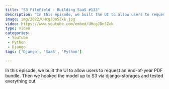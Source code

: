 ```yaml
---
title: "S3 FileField - Building SaaS #133"
description: "In this episode, we built the UI to allow users to request an end-of-year PDF bundle. Then we hooked the model up to S3 via django-storages and tested everything out."
image: img/2022/UHcgJDnSZxk.jpg
video: https://www.youtube.com/embed/UHcgJDnSZxk
type: video
categories:
 - YouTube
 - Python
 - Django
tags: ['Django', 'SaaS', 'Python']

---
```


In this episode, we built the UI to allow users to request an end-of-year PDF bundle. Then we hooked the model up to S3 via django-storages and tested everything out.
